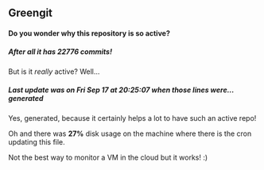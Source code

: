## Greengit

#### Do you wonder why this repository is so active?

##### After all it has 22776 commits!

But is it *really* active? Well...

##### Last update was on Fri Sep 17 at 20:25:07 when those lines were... generated

Yes, generated, because it certainly helps a lot to have such an active repo!

Oh and there was **27%** disk usage on the machine
where there is the cron updating this file.

Not the best way to monitor a VM in the cloud but it works! :)
